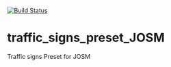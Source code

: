[![Build Status](https://travis-ci.org/Xevib/traffic_signs_preset_JOSM.svg?branch=master)](https://travis-ci.org/Xevib/traffic_signs_preset_JOSM)
# traffic_signs_preset_JOSM
Traffic signs Preset for JOSM


